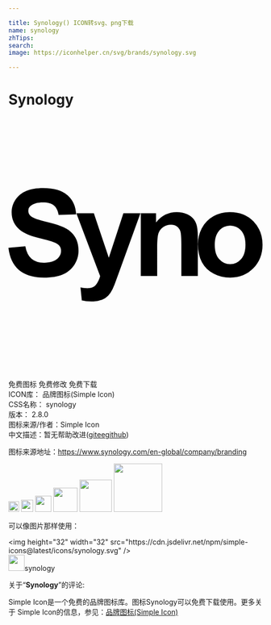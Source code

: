```yaml
---

title: Synology() ICON转svg、png下载
name: synology
zhTips: 
search: 
image: https://iconhelper.cn/svg/brands/synology.svg

---
```


# Synology  <small style="font-size: 60%;font-weight: 100"></small>

<div id="svg" class="svg-wrap">
<svg role="img" viewBox="0 0 24 24" xmlns="http://www.w3.org/2000/svg"><title>Synology icon</title><path d="M17.895 11.927a3.196 3.196 0 0 1 .394-1.53l-.008.017a2.677 2.677 0 0 1 1.075-1.108l.014-.007a3.181 3.181 0 0 1 1.523-.382h.05-.003q1.346 0 2.2.871.854.871.86 2.203c0 .895-.29 1.635-.867 2.226s-1.306.886-2.183.886c-.566 0-1.1-.137-1.571-.379l.019.009a2.535 2.535 0 0 1-1.115-1.067l-.007-.013q-.38-.708-.381-1.726zm1.593.083c0 .591.138 1.043.42 1.349a1.365 1.365 0 0 0 2.066.002l.001-.002c.275-.307.413-.764.413-1.357s-.138-1.033-.413-1.342a1.371 1.371 0 0 0-2.066-.001l-.001.002c-.281.306-.42.758-.42 1.345zm-1.602 2.941H16.33v-3.015c0-.635-.032-1.044-.101-1.234a.876.876 0 0 0-.328-.435l-.003-.002a.938.938 0 0 0-.521-.156h-.027.001-.012c-.27 0-.521.084-.727.228l.004-.003a1.115 1.115 0 0 0-.444.576l-.002.008c-.083.248-.121.696-.121 1.359v2.673H12.5V9.027h1.439v.867c.518-.656 1.167-.98 1.952-.98h.021c.335 0 .655.067.946.189l-.016-.006c.261.105.48.268.648.475l.002.003c.141.185.247.404.304.643l.002.012c.057.278.089.597.089.924l-.002.135v-.007zM6.413 9.028h1.654l1.412 4.204 1.376-4.204h1.611l-2.067 5.693-.38 1.038a4.158 4.158 0 0 1-.4.807l.01-.017a1.637 1.637 0 0 1-.422.443l-.005.003c-.17.113-.367.203-.578.26l-.014.003c-.232.064-.499.1-.774.1h-.025.001a4.13 4.13 0 0 1-.911-.105l.028.005-.129-1.229c.198.046.426.074.659.077h.002c.36 0 .628-.106.8-.318a2.27 2.27 0 0 0 .395-.807l.004-.016zM0 12.29l1.592-.149q.147.802.586 1.181.439.379 1.192.375c.528 0 .927-.113 1.197-.335.27-.222.4-.486.4-.782v-.024a.751.751 0 0 0-.167-.474l.001.001c-.113-.132-.309-.252-.59-.347-.193-.074-.631-.191-1.312-.365-.882-.216-1.496-.486-1.85-.804A2.147 2.147 0 0 1 .3 8.936v-.019V8.908c0-.431.132-.831.358-1.163l-.005.007a2.226 2.226 0 0 1 1.003-.826l.015-.005c.442-.184.973-.281 1.602-.281q1.529 0 2.304.676c.516.457.785 1.057.811 1.809l-1.649.055c-.073-.413-.219-.714-.452-.899-.233-.185-.579-.276-1.034-.276-.476 0-.85.098-1.118.298a.59.59 0 0 0-.261.49v.011-.001.002c0 .201.095.379.242.493l.001.001c.205.179.709.36 1.507.546.798.186 1.388.387 1.769.59.374.196.678.48.893.825l.006.01c.214.345.326.786.326 1.305 0 .489-.146.944-.396 1.325l.006-.009c-.264.408-.64.724-1.084.908l-.016.006c-.475.194-1.065.298-1.772.298-1.029 0-1.819-.241-2.373-.722-.554-.481-.879-1.177-.986-2.091z"/></svg>
</div>
<detail full-name='synology'></detail>

<div class="detail-page">
<p>
<span><span class="badge-success badge">免费图标</span> <span class="badge-success badge">免费修改</span>  <span class="badge-success badge">免费下载</span> </span>
<br/>
<span>
ICON库：
<span class="badge-secondary badge">品牌图标(Simple Icon)</span> 
</span>
<br/>
<span>
CSS名称：
<span class="badge-secondary badge">synology</span> 
</span>

<br/>
<span>
版本：
<span class="badge-secondary badge">2.8.0</span> 
</span>
<br/>
<span>图标来源/作者：<span class="badge-light badge">Simple Icon</span></span> 
<br/>
<span class="zh-detail">中文描述：暂无<span class="help-link"><span>帮助改进</span>(<a href="https://gitee.com/liuwave/icon-helper/edit/master/json/brands/synology.json" target="_blank" rel="noopener noreferrer">gitee</a><a href="https://github.com/liuwave/icon-helper/edit/master/json/brands/synology.json" target="_blank" rel="noopener noreferrer">github</a></span>)</span><br/>
</p>
</div><div class="description description alert alert-light"><p>图标来源地址：<a href="https://www.synology.com/en-global/company/branding" target="_blank" rel="noopener noreferrer">https://www.synology.com/en-global/company/branding</a></p></div>
<div class="alert alert-dark">
<img height="21" width="21" src="https://cdn.jsdelivr.net/npm/simple-icons@latest/icons/synology.svg" />
<img height="24" width="24" src="https://cdn.jsdelivr.net/npm/simple-icons@latest/icons/synology.svg" />
<img height="32" width="32" src="https://cdn.jsdelivr.net/npm/simple-icons@latest/icons/synology.svg" />
<img height="48" width="48" src="https://cdn.jsdelivr.net/npm/simple-icons@latest/icons/synology.svg" />
<img height="64" width="64" src="https://cdn.jsdelivr.net/npm/simple-icons@latest/icons/synology.svg" />
<img height="96" width="96" src="https://cdn.jsdelivr.net/npm/simple-icons@latest/icons/synology.svg" />

</div>
<div>
  <p>可以像图片那样使用：    
  </p>
  <div class="alert alert-primary" style="font-size: 14px">
    &lt;img height="32" width="32" src="https://cdn.jsdelivr.net/npm/simple-icons@latest/icons/synology.svg" /&gt;
    <copy-btn content='<img height="32" width="32" src="https://cdn.jsdelivr.net/npm/simple-icons@latest/icons/synology.svg" />'></copy-btn>
  </div>
  <div class="alert alert-secondary">
    <img height="32" width="32" src="https://cdn.jsdelivr.net/npm/simple-icons@latest/icons/synology.svg" />synology
    <copy-btn content="synology" btn-title="复制图标名称"></copy-btn>
  </div>
</div>
<div class="icon-detail__container">
<p>关于“<b>Synology</b>”的评论:</p>
</div>
<Vssue title="关于“Synology”的评论" />
<div><p>Simple Icon是一个免费的品牌图标库。图标Synology可以免费下载使用。更多关于  Simple Icon的信息，参见：<a target="_blank" href="https://iconhelper.cn/brands.html">品牌图标(Simple Icon)</a>
</p></div>
